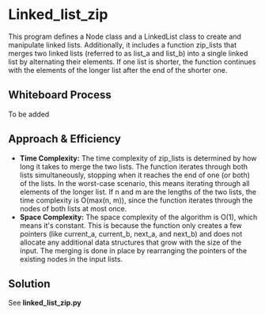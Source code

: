 # Linked_list_zip
This program defines a Node class and a LinkedList class to create and manipulate linked lists. Additionally, it includes a function zip_lists that merges two linked lists (referred to as list_a and list_b) into a single linked list by alternating their elements. If one list is shorter, the function continues with the elements of the longer list after the end of the shorter one. 

## Whiteboard Process
To be added

## Approach & Efficiency
* __Time Complexity:__ The time complexity of zip_lists is determined by how long it takes to merge the two lists. The function iterates through both lists simultaneously, stopping when it reaches the end of one (or both) of the lists. In the worst-case scenario, this means iterating through all elements of the longer list. If n and m are the lengths of the two lists, the time complexity is O(max(n, m)), since the function iterates through the nodes of both lists at most once.
* __Space Complexity:__ The space complexity of the algorithm is O(1), which means it's constant. This is because the function only creates a few pointers (like current_a, current_b, next_a, and next_b) and does not allocate any additional data structures that grow with the size of the input. The merging is done in place by rearranging the pointers of the existing nodes in the input lists.

## Solution
See __linked_list_zip.py__
